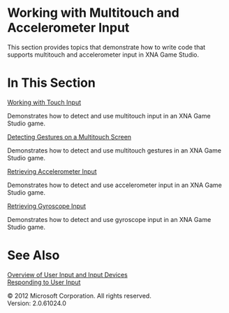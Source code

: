 ﻿

# Working with Multitouch and Accelerometer Input

This section provides topics that demonstrate how to write code that supports multitouch and accelerometer input in XNA Game Studio.

# In This Section

[Working with Touch Input](Input_HowTo_UseMultiTouchInput.md)

Demonstrates how to detect and use multitouch input in an XNA Game Studio game.

[Detecting Gestures on a Multitouch Screen](Input_GestureSupport.md)

Demonstrates how to detect and use multitouch gestures in an XNA Game Studio game.

[Retrieving Accelerometer Input](Input_HowTo_UseAccelerometerInput.md)

Demonstrates how to detect and use accelerometer input in an XNA Game Studio game.

[Retrieving Gyroscope Input](Input_HowTo_UseGyroscopeInput.md)

Demonstrates how to detect and use gyroscope input in an XNA Game Studio game.

# See Also

[Overview of User Input and Input Devices](Input_XNA.md)  
[Responding to User Input](Input.md)  

© 2012 Microsoft Corporation. All rights reserved.  
Version: 2.0.61024.0